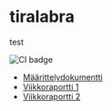 # tiralabra
test

![CI badge](https://github.com/nikitaessine/tiralabra/workflows/CI/badge.svg)
- [Määrittelydokumentti](https://github.com/nikitaessine/tiralabra/blob/main/dokumentaatio/maarittelydokumentti.md)
- [Viikkoraportti 1](https://github.com/nikitaessine/tiralabra/blob/main/dokumentaatio/viikkoraportti1.md)
- [Viikkoraportti 2](https://github.com/nikitaessine/tiralabra/blob/main/dokumentaatio/viikkoraportti2.md)
